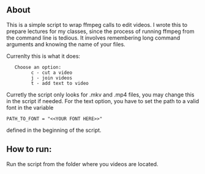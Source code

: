 ## About

This is a simple script to wrap ffmpeg calls to edit videos. I wrote this to
prepare lectures for my classes, since the process of running ffmpeg from the command
line is tedious. It involves remembering long command arguments and knowing the
name of your files.

Currenlty this is what it does:
```
   Choose an option:        
         c - cut a video   
         j - join videos   
         t - add text to video
```
Curretly the script only looks for .mkv and .mp4 files, you may change this in the script
if needed. For the text option, you have to set the path to a valid font in the variable
```
PATH_TO_FONT = "<<YOUR FONT HERE>>"
```
defined in the beginning of the script.
   
## How to run:

Run the script from the folder where you videos are located.
